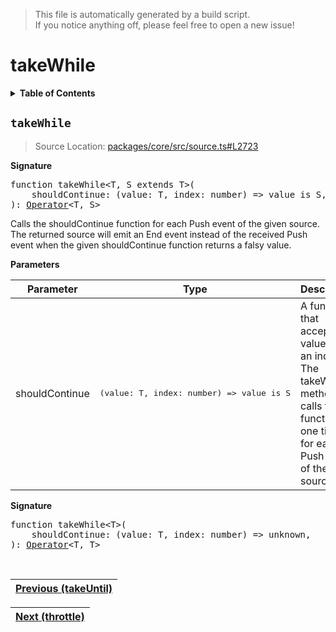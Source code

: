 > This file is automatically generated by a build script.<br>If you notice anything off, please feel free to open a new issue!

# takeWhile

<details><summary><b>Table of Contents</b></summary><br>

1. [<code>takeWhile</code>](#takeWhile)</details>

## <a name="takeWhile"></a><code>takeWhile</code>

> Source Location: [packages\/core\/src\/source.ts#L2723](..\/..\/packages\/core\/src\/source.ts#L2723)

<b>Signature</b>

<pre>function takeWhile&lt;T, S extends T&gt;(<br>    shouldContinue: (value: T, index: number) =&gt; value is S,<br>): <a href="../01-api-basics/04-Operator.md#Operator">Operator</a>&lt;T, S&gt;</pre>

Calls the shouldContinue function for each Push event of the given source. The returned source will emit an End event instead of the received Push event when the given shouldContinue function returns a falsy value.

<b>Parameters</b>

| Parameter | Type | Description |
| --- | --- | --- |
| shouldContinue | <pre lang="ts">(value: T, index: number) =&gt; value is S</pre> | A function that accepts a value and an index. The takeWhile method calls this function one time for each Push event of the given source. |

<b>Signature</b>

<pre>function takeWhile&lt;T&gt;(<br>    shouldContinue: (value: T, index: number) =&gt; unknown,<br>): <a href="../01-api-basics/04-Operator.md#Operator">Operator</a>&lt;T, T&gt;</pre><br>

| [Previous \(takeUntil\)](085-takeUntil.md#readme) |
| --- |

<div align="right">

| [Next \(throttle\)](087-throttle.md#readme) |
| --- |
</div>
